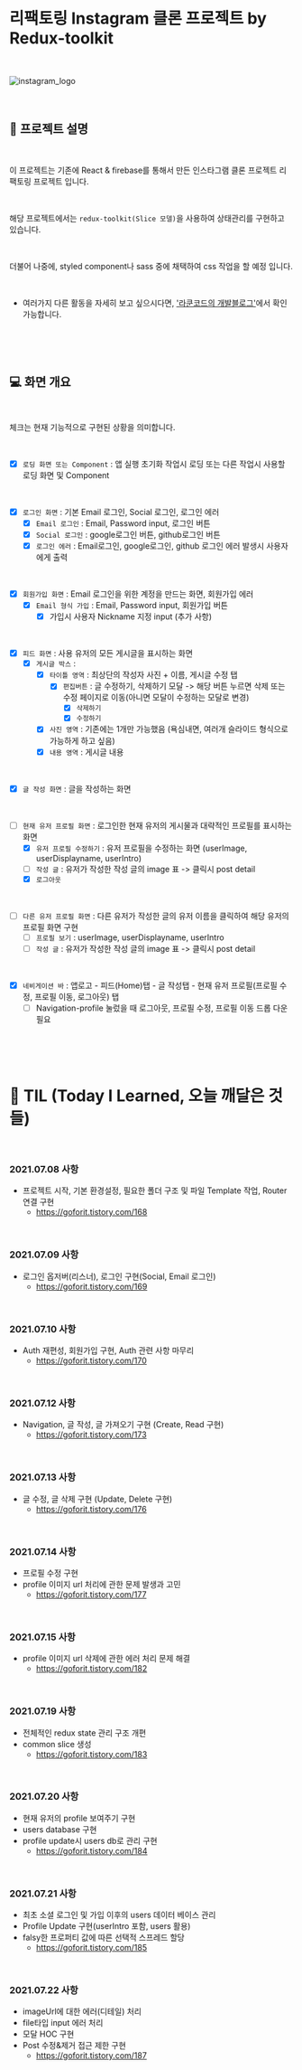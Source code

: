 # 리팩토링 Instagram 클론 프로젝트 by Redux-toolkit

<br/>

![instagram_logo](https://user-images.githubusercontent.com/76491635/125172632-b7b10180-e1f5-11eb-98a8-a5977759bd42.png)

<br/>

## 📄 프로젝트 설명

<br/>

이 프로젝트는 기존에 React & firebase를 통해서 만든 인스타그램 클론 프로젝트 리팩토링 프로젝트 입니다.

<br/>

해당 프로젝트에서는 `redux-toolkit(Slice 모델)`을 사용하여 상태관리를 구현하고 있습니다.

<br/>

더불어 나중에, styled component나 sass 중에 채택하여 css 작업을 할 예정 입니다.

<br/>

- 여러가지 다른 활동을 자세히 보고 싶으시다면, [ '라쿤코드의 개발블로그'](https://goforit.tistory.com/)에서 확인 가능합니다.

<br/>
<br/>
<br/>

## 💻 화면 개요

<br/>

체크는 현재 기능적으로 구현된 상황을 의미합니다.

<br/>

- [x] `로딩 화면 또는 Component` : 앱 실행 초기화 작업시 로딩 또는 다른 작업시 사용할 로딩 화면 및 Component

<br/>

- [x] `로그인 화면` : 기본 Email 로그인, Social 로그인, 로그인 에러
  - [x] `Email 로그인` : Email, Password input, 로그인 버튼
  - [x] `Social 로그인` : google로그인 버튼, github로그인 버튼
  - [x] `로그인 에러` : Email로그인, google로그인, github 로그인 에러 발생시 사용자에게 출력

<br/>

- [x] `회원가입 화면` : Email 로그인을 위한 계정을 만드는 화면, 회원가입 에러
  - [x] `Email 형식 가입` : Email, Password input, 회원가입 버튼
    - [x] 가입시 사용자 Nickname 지정 input (추가 사항)

<br/>

- [x] `피드 화면` : 사용 유저의 모든 게시글을 표시하는 화면
  - [x] `게시글 박스` :
    - [x] `타이틀 영역` : 최상단의 작성자 사진 + 이름, 게시글 수정 탭
      - [x] `편집버튼` : 글 수정하기, 삭제하기 모달 -> 해당 버튼 누르면 삭제 또는 수정 페이지로 이동(아니면 모달이 수정하는 모달로 변경)
        - [x] `삭제하기`
        - [x] `수정하기`
    - [x] `사진 영역` : 기존에는 1개만 가능했음 (욕심내면, 여러개 슬라이드 형식으로 가능하게 하고 싶음)
    - [x] `내용 영역` : 게시글 내용

<br/>

- [x] `글 작성 화면` : 글을 작성하는 화면

<br/>

- [ ] `현재 유저 프로필 화면` : 로그인한 현재 유저의 게시물과 대략적인 프로필를 표시하는 화면
  - [x] `유저 프로필 수정하기` : 유저 프로필을 수정하는 화면 (userImage, userDisplayname, userIntro)
  - [ ] `작성 글` : 유저가 작성한 작성 글의 image 표 -> 클릭시 post detail
  - [x] `로그아웃`

<br/>

- [ ] `다른 유저 프로필 화면` : 다른 유저가 작성한 글의 유저 이름을 클릭하여 해당 유저의 프로필 화면 구현
  - [ ] `프로필 보기` : userImage, userDisplayname, userIntro
  - [ ] `작성 글` : 유저가 작성한 작성 글의 image 표 -> 클릭시 post detail

<br/>

- [x] `네비게이션 바` : 앱로고 - 피드(Home)탭 - 글 작성탭 - 현재 유저 프로필(프로필 수정, 프로필 이동, 로그아웃) 탭
  - [ ] Navigation-profile 눌렀을 때 로그아웃, 프로필 수정, 프로필 이동 드롭 다운 필요

<br/>
<br/>
<br/>

# 📅 TIL (Today I Learned, 오늘 깨달은 것들)

<br/>

### 2021.07.08 사항

- 프로젝트 시작, 기본 환경설정, 필요한 폴더 구조 및 파일 Template 작업, Router 연결 구현
  - https://goforit.tistory.com/168

<br/>

### 2021.07.09 사항

- 로그인 옵저버(리스너), 로그인 구현(Social, Email 로그인)
  - https://goforit.tistory.com/169

<br/>

### 2021.07.10 사항

- Auth 재편성, 회원가입 구현, Auth 관련 사항 마무리
  - https://goforit.tistory.com/170

<br/>

### 2021.07.12 사항

- Navigation, 글 작성, 글 가져오기 구현 (Create, Read 구현)
  - https://goforit.tistory.com/173

<br/>

### 2021.07.13 사항

- 글 수정, 글 삭제 구현 (Update, Delete 구현)
  - https://goforit.tistory.com/176

<br/>

### 2021.07.14 사항

- 프로필 수정 구현
- profile 이미지 url 처리에 관한 문제 발생과 고민
  - https://goforit.tistory.com/177

<br/>

### 2021.07.15 사항

- profile 이미지 url 삭제에 관한 에러 처리 문제 해결
  - https://goforit.tistory.com/182

<br/>

### 2021.07.19 사항

- 전체적인 redux state 관리 구조 개편
- common slice 생성
  - https://goforit.tistory.com/183

<br/>

### 2021.07.20 사항

- 현재 유저의 profile 보여주기 구현
- users database 구현
- profile update시 users db로 관리 구현
  - https://goforit.tistory.com/184

<br/>

### 2021.07.21 사항

- 최초 소셜 로그인 및 가입 이후의 users 데이터 베이스 관리
- Profile Update 구현(userIntro 포함, users 활용)
- falsy한 프로퍼티 값에 따른 선택적 스프레드 할당
  - https://goforit.tistory.com/185

<br/>

### 2021.07.22 사항

- imageUrl에 대한 에러(디테일) 처리
- file타입 input 에러 처리
- 모달 HOC 구현
- Post 수정&제거 접근 제한 구현
  - https://goforit.tistory.com/187

<br/>
